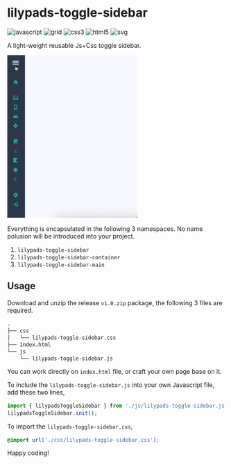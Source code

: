 # lilypads-toggle-sidebar
![javascript](https://img.shields.io/badge/javascript-ES6-brightgreen) ![grid](https://img.shields.io/badge/grid-1.0-brightgreen) ![css3](https://img.shields.io/badge/css-3.0-brightgreen) ![html5](https://img.shields.io/badge/html-5.0-brightgreen) ![svg](https://img.shields.io/badge/svg-1.1-brightgreen)


A light-weight reusable Js+Css toggle sidebar. 

<img src="./image/lilypads-toggle-sidebar.gif" width="300">

Everything is encapsulated in the following 3 namespaces. No name polusion will be introduced into your project. 
1. `lilypads-toggle-sidebar`
2. `lilypads-toggle-sidebar-container`
3. `lilypads-toggle-sidebar-main`

## Usage
Download and unzip the release `v1.0.zip` package, the following 3 files are required.
```
.
├── css
│   └── lilypads-toggle-sidebar.css
├── index.html
└── js
    └── lilypads-toggle-sidebar.js
```

You can work directly on `index.html` file, or craft your own page base on it.

To include the `lilypads-toggle-sidebar.js` into your own Javascript file, add these two lines,
```js
import { lilypadsToggleSidebar } from './js/lilypads-toggle-sidebar.js';
lilypadsToggleSidebar.init();
```

To import the `lilypads-toggle-sidebar.css`, 
```css
@import url('./css/lilypads-toggle-sidebar.css');
```

Happy coding!
